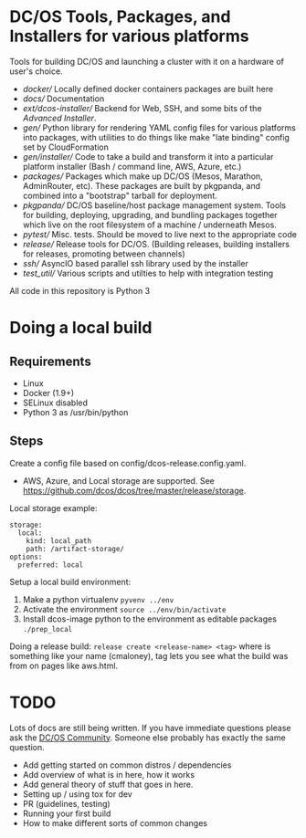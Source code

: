 # DC/OS Tools, Packages, and Installers for various platforms

Tools for building DC/OS and launching a cluster with it on a hardware of user's choice.

  - *docker/* Locally defined docker containers packages are built
    here
  - *docs/* Documentation
  - *ext/dcos-installer/* Backend for Web, SSH, and some bits of the
    *Advanced Installer*.
  - *gen/* Python library for rendering YAML config files for various platforms into packages, with utilities to do things like make "late binding" config set by CloudFormation
  - *gen/installer/* Code to take a build and transform it into a particular platform installer (Bash / command line, AWS, Azure, etc.)
  - *packages/* Packages which make up DC/OS (Mesos, Marathon, AdminRouter, etc). These packages are built by pkgpanda, and combined into a "bootstrap" tarball for deployment.
  - *pkgpanda/* DC/OS baseline/host package management system. Tools for building, deploying, upgrading, and bundling packages together which live on the root filesystem of a machine / underneath Mesos.
  - *pytest/* Misc. tests. Should be moved to live next to the appropriate code
  - *release/* Release tools for DC/OS. (Building releases, building installers for releases, promoting between channels)
  - *ssh/* AsyncIO based parallel ssh library used by the installer
  - *test_util/* Various scripts and utilties to help with integration testing

All code in this repository is Python 3

# Doing a local build

## Requirements

 - Linux
 - Docker (1.9+)
 - SELinux disabled
 - Python 3 as /usr/bin/python

## Steps

Create a config file based on config/dcos-release.config.yaml.
  - AWS, Azure, and Local storage are supported. See https://github.com/dcos/dcos/tree/master/release/storage.

Local storage example:
```
storage:
  local:
    kind: local_path
    path: /artifact-storage/
options:
  preferred: local
```


Setup a local build environment:
1. Make a python virtualenv `pyvenv ../env`
1. Activate the environment `source ../env/bin/activate`
1. Install dcos-image python to the environment as editable packages `./prep_local`

Doing a release build:
`release create <release-name> <tag>` where <release-name> is something like your name (cmaloney), tag lets you see what the build was from on pages like aws.html.


# TODO

Lots of docs are still being written. If you have immediate questions please ask the [DC/OS Community](https://dcos.io/community/). Someone else probably has exactly the same question.

 - Add getting started on common distros / dependencies
 - Add overview of what is in here, how it works
 - Add general theory of stuff that goes in here.
 - Setting up / using tox for dev
 - PR (guidelines, testing)
 - Running your first build
 - How to make different sorts of common changes
